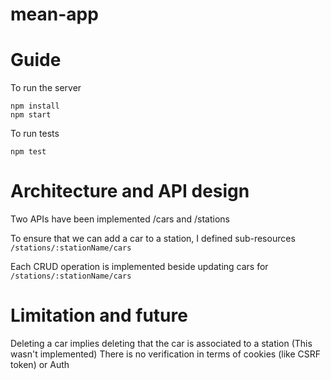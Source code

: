 # mean-app

# Guide
To run the server
```
npm install
npm start
```
To run tests
```
npm test
```

# Architecture and API design
Two APIs have been implemented
/cars and /stations

To ensure that we can add a car to a station, I defined sub-resources ``/stations/:stationName/cars``

Each CRUD operation is implemented beside updating cars for ``/stations/:stationName/cars``

# Limitation and future
Deleting a car implies deleting that the car is associated to a station (This wasn't implemented)
There is no verification in terms of cookies (like CSRF token) or Auth
